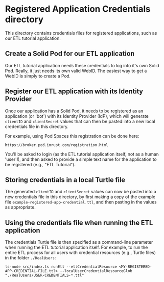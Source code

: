 # Registered Application Credentials directory

This directory contains credentials files for registered applications, such as our ETL tutorial
application.

## Create a Solid Pod for our ETL application

Our ETL tutorial application needs these credentials to log into it's own Solid Pod. Really, it just
needs its own valid WebID. The easiest way to get a WebID is simply to create a Pod.

## Register our ETL application with its Identity Provider

Once our application has a Solid Pod, it needs to be registered as an application (or 'bot') with
its Identity Provider (IdP), which will generate `clientID` and `clientSecret` values that can then
be pasted into a new local credentials file in this directory.

For example, using Pod Spaces this registration can be done here:

```
https://broker.pod.inrupt.com/registration.html
```

You'll be asked to login (as the ETL tutorial application itself, not as a human 'user'!), and then
asked to provide a simple text name for the application to be registered (e.g., "ETL Tutorial").

## Storing credentials in a local Turtle file

The generated `clientID` and `clientSecret` values can now be pasted into a new credentials file in
this directory, by first making a copy of the example file `example-registered-app-credential.ttl`,
and then pasting in the values as appropriate.

## Using the credentials file when running the ETL application

The credentials Turtle file is then specified as a command-line parameter when running the ETL
tutorial application itself. For example, to run the entire ETL process for all users with
credential resources (e.g., Turtle files) in the folder `./RealUsers`:

```
ts-node src/index.ts runEtl --etlCredentialResource <MY-REGISTERED-APP-CREDENTIAL-FILE.ttl> --localUserCredentialResourceGlob "./RealUsers/USER-CREDENTIALS-*.ttl"
```
